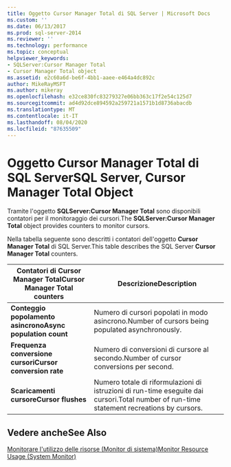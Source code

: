 ```yaml
---
title: Oggetto Cursor Manager Total di SQL Server | Microsoft Docs
ms.custom: ''
ms.date: 06/13/2017
ms.prod: sql-server-2014
ms.reviewer: ''
ms.technology: performance
ms.topic: conceptual
helpviewer_keywords:
- SQLServer:Cursor Manager Total
- Cursor Manager Total object
ms.assetid: e2c60a6d-be6f-4bb1-aaee-e464a4dc892c
author: MikeRayMSFT
ms.author: mikeray
ms.openlocfilehash: e32ce830fc83279327e06bb363c17f2e54c125d7
ms.sourcegitcommit: ad4d92dce894592a259721a1571b1d8736abacdb
ms.translationtype: MT
ms.contentlocale: it-IT
ms.lasthandoff: 08/04/2020
ms.locfileid: "87635509"
---
```

# <a name="sql-server-cursor-manager-total-object"></a><span data-ttu-id="7ceda-102">Oggetto Cursor Manager Total di SQL Server</span><span class="sxs-lookup"><span data-stu-id="7ceda-102">SQL Server, Cursor Manager Total Object</span></span>
  <span data-ttu-id="7ceda-103">Tramite l'oggetto **SQLServer:Cursor Manager Total** sono disponibili contatori per il monitoraggio dei cursori.</span><span class="sxs-lookup"><span data-stu-id="7ceda-103">The **SQLServer:Cursor Manager Total** object provides counters to monitor cursors.</span></span>  
  
 <span data-ttu-id="7ceda-104">Nella tabella seguente sono descritti i contatori dell'oggetto **Cursor Manager Total** di SQL Server.</span><span class="sxs-lookup"><span data-stu-id="7ceda-104">This table describes the SQL Server **Cursor Manager Total** counters.</span></span>  
  
|<span data-ttu-id="7ceda-105">Contatori di Cursor Manager Total</span><span class="sxs-lookup"><span data-stu-id="7ceda-105">Cursor Manager Total counters</span></span>|<span data-ttu-id="7ceda-106">Descrizione</span><span class="sxs-lookup"><span data-stu-id="7ceda-106">Description</span></span>|  
|-----------------------------------|-----------------|  
|<span data-ttu-id="7ceda-107">**Conteggio popolamento asincrono**</span><span class="sxs-lookup"><span data-stu-id="7ceda-107">**Async population count**</span></span>|<span data-ttu-id="7ceda-108">Numero di cursori popolati in modo asincrono.</span><span class="sxs-lookup"><span data-stu-id="7ceda-108">Number of cursors being populated asynchronously.</span></span>|  
|<span data-ttu-id="7ceda-109">**Frequenza conversione cursori**</span><span class="sxs-lookup"><span data-stu-id="7ceda-109">**Cursor conversion rate**</span></span>|<span data-ttu-id="7ceda-110">Numero di conversioni di cursore al secondo.</span><span class="sxs-lookup"><span data-stu-id="7ceda-110">Number of cursor conversions per second.</span></span>|  
|<span data-ttu-id="7ceda-111">**Scaricamenti cursore**</span><span class="sxs-lookup"><span data-stu-id="7ceda-111">**Cursor flushes**</span></span>|<span data-ttu-id="7ceda-112">Numero totale di riformulazioni di istruzioni di run-time eseguite dai cursori.</span><span class="sxs-lookup"><span data-stu-id="7ceda-112">Total number of run-time statement recreations by cursors.</span></span>|  
  
## <a name="see-also"></a><span data-ttu-id="7ceda-113">Vedere anche</span><span class="sxs-lookup"><span data-stu-id="7ceda-113">See Also</span></span>  
 [<span data-ttu-id="7ceda-114">Monitorare l'utilizzo delle risorse &#40;Monitor di sistema&#41;</span><span class="sxs-lookup"><span data-stu-id="7ceda-114">Monitor Resource Usage &#40;System Monitor&#41;</span></span>](monitor-resource-usage-system-monitor.md)  
  
  
